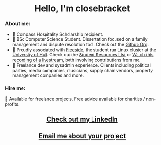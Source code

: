<h1 align="center">Hello, I'm closebracket</h1>

### About me: 

- :rocket: [Compass Hospitality Scholarship](https://www.hull.ac.uk/work-with-us/more/media-centre/news/2021/university-of-hull-students-awarded-scholarships-by-global-travel-company) recipient.
- :rocket: BSc Computer Science Student. Dissertation focused on a family management and dispute resolution tool. Check out the [Github Org](https://www.github.com/parentull).
- :rocket: Proudly associated with [Freeside](https://www.github.com/FreesideHull), the student run Linux cluster at the [University of Hull](https://www.hull.ac.uk). Check out the [Student Resources List](https://github.com/FreesideHull/StudentResources) or [Watch this recording of a livestream](https://www.youtube.com/watch?v=KxnhM9kXAGU), both involving contributions from me.
- :rocket: Freelance dev and sysadmin experience. Clients including political parties, media companies, musicians, supply chain vendors, property management companies and more.

### Hire me:

:rocket: Available for freelance projects. Free advice available for charities / non-profits.

<h2 align="center"><a href="https://www.linkedin.com/in/edwardcharles">Check out my LinkedIn</a></h2>
<h2 align="center"><a href="mailto:closebracket@pm.me">Email me about your project</a></h2>
